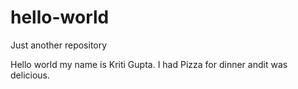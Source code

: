 # hello-world
Just another repository

Hello world my name is Kriti Gupta.
I had Pizza for dinner andit was delicious.
